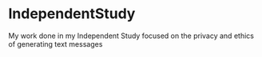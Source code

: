 # IndependentStudy
My work done in my Independent Study focused on the privacy and ethics of generating text messages 
